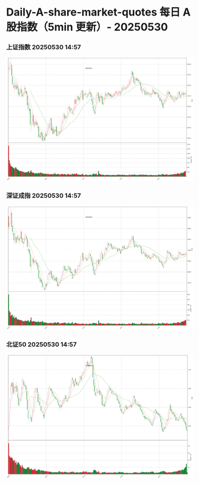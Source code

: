 
# Daily-A-share-market-quotes 每日 A 股指数（5min 更新）- 20250530

### 上证指数 20250530 14:57
![](./fig/2025/5/20250530-sh000001.png)

### 深证成指 20250530 14:57
![](./fig/2025/5/20250530-sz399001.png)

### 北证50 20250530 14:57
![](./fig/2025/5/20250530-bj899050.png)
